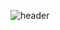 ![header](https://capsule-render.vercel.app/api?type=wave&color=auto&height=300&section=header&text=jinhooLee&fontSize=90)
